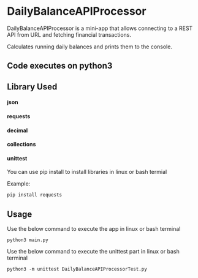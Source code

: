 # DailyBalanceAPIProcessor

DailyBalanceAPIProcessor is a mini-app that allows connecting to a REST API from URL and fetching financial transactions.

Calculates running daily balances and prints them to the console. 

## Code executes on python3

## Library Used

#### json
#### requests
#### decimal
#### collections
#### unittest

You can use pip install to install libraries in linux or bash termial

Example:
```bash
pip install requests
```

## Usage
Use the below command to execute the app in linux or bash terminal
```bashs
python3 main.py
```

Use the below command to execute the unittest part in linux or bash terminal
```bashs
python3 -m unittest DailyBalanceAPIProcessorTest.py
```
